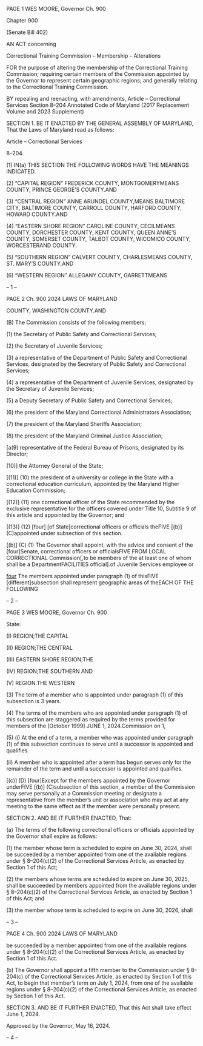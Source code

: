 PAGE 1
WES MOORE, Governor Ch. 900

Chapter 900

(Senate Bill 402)

AN ACT concerning

Correctional Training Commission – Membership – Alterations

FOR the purpose of altering the membership of the Correctional Training Commission;
requiring certain members of the Commission appointed by the Governor to
represent certain geographic regions; and generally relating to the Correctional
Training Commission.

BY repealing and reenacting, with amendments,
Article – Correctional Services
Section 8–204
Annotated Code of Maryland
(2017 Replacement Volume and 2023 Supplement)

SECTION 1. BE IT ENACTED BY THE GENERAL ASSEMBLY OF MARYLAND,
That the Laws of Maryland read as follows:

Article – Correctional Services

8–204.

(1) IN(a) THIS SECTION THE FOLLOWING WORDS HAVE THE MEANINGS
INDICATED.

(2) “CAPITAL REGION” FREDERICK COUNTY, MONTGOMERYMEANS
COUNTY, PRINCE GEORGE’S COUNTY.AND

(3) “CENTRAL REGION” ANNE ARUNDEL COUNTY,MEANS
BALTIMORE CITY, BALTIMORE COUNTY, CARROLL COUNTY, HARFORD COUNTY,
HOWARD COUNTY.AND

(4) “EASTERN SHORE REGION” CAROLINE COUNTY, CECILMEANS
COUNTY, DORCHESTER COUNTY, KENT COUNTY, QUEEN ANNE’S COUNTY,
SOMERSET COUNTY, TALBOT COUNTY, WICOMICO COUNTY, WORCESTERAND
COUNTY.

(5) “SOUTHERN REGION” CALVERT COUNTY, CHARLESMEANS
COUNTY, ST. MARY’S COUNTY.AND

(6) “WESTERN REGION” ALLEGANY COUNTY, GARRETTMEANS

– 1 –

PAGE 2
Ch. 900 2024 LAWS OF MARYLAND

COUNTY, WASHINGTON COUNTY.AND

(B) The Commission consists of the following members:

(1) the Secretary of Public Safety and Correctional Services;

(2) the Secretary of Juvenile Services;

(3) a representative of the Department of Public Safety and Correctional
Services, designated by the Secretary of Public Safety and Correctional Services;

(4) a representative of the Department of Juvenile Services, designated by
the Secretary of Juvenile Services;

(5) a Deputy Secretary of Public Safety and Correctional Services;

(6) the president of the Maryland Correctional Administrators Association;

(7) the president of the Maryland Sheriffs Association;

(8) the president of the Maryland Criminal Justice Association;

[a(9) representative of the Federal Bureau of Prisons, designated by its
Director;

(10)] the Attorney General of the State;

[(11)] (10) the president of a university or college in the State with a
correctional education curriculum, appointed by the Maryland Higher Education
Commission;

[(12)] (11) one correctional officer of the State recommended by the
exclusive representative for the officers covered under Title 10, Subtitle 9 of this article and
appointed by the Governor; and

[(13)] (12) [four] [of State]correctional officers or officials theFIVE
[(b)] (C)appointed under subsection of this section.

[(b)] (C) (1) The Governor shall appoint, with the advice and consent of the
[four]Senate, correctional officers or officialsFIVE FROM LOCAL CORRECTIONAL
Commission[,to be members of the at least one of whom shall be a DepartmentFACILITIES
official].of Juvenile Services employee or

[four](2) The members appointed under paragraph (1) of thisFIVE
[different]subsection shall represent geographic areas of theEACH OF THE FOLLOWING

– 2 –

PAGE 3
WES MOORE, Governor Ch. 900

State:

(I) REGION;THE CAPITAL

(II) REGION;THE CENTRAL

(III) EASTERN SHORE REGION;THE

(IV) REGION;THE SOUTHERN AND

(V) REGION.THE WESTERN

(3) The term of a member who is appointed under paragraph (1) of this
subsection is 3 years.

(4) The terms of the members who are appointed under paragraph (1) of
this subsection are staggered as required by the terms provided for members of the
[October 1999] JUNE 1, 2024.Commission on 1,

(5) (i) At the end of a term, a member who was appointed under
paragraph (1) of this subsection continues to serve until a successor is appointed and
qualifies.

(ii) A member who is appointed after a term has begun serves only
for the remainder of the term and until a successor is appointed and qualifies.

[(c)] (D) [four]Except for the members appointed by the Governor underFIVE
[(b)] (C)subsection of this section, a member of the Commission may serve personally at a
Commission meeting or designate a representative from the member’s unit or association
who may act at any meeting to the same effect as if the member were personally present.

SECTION 2. AND BE IT FURTHER ENACTED, That:

(a) The terms of the following correctional officers or officials appointed by the
Governor shall expire as follows:

(1) the member whose term is scheduled to expire on June 30, 2024, shall
be succeeded by a member appointed from one of the available regions under § 8–204(c)(2)
of the Correctional Services Article, as enacted by Section 1 of this Act;

(2) the members whose terms are scheduled to expire on June 30, 2025,
shall be succeeded by members appointed from the available regions under § 8–204(c)(2) of
the Correctional Services Article, as enacted by Section 1 of this Act; and

(3) the member whose term is scheduled to expire on June 30, 2026, shall

– 3 –

PAGE 4
Ch. 900 2024 LAWS OF MARYLAND

be succeeded by a member appointed from one of the available regions under § 8–204(c)(2)
of the Correctional Services Article, as enacted by Section 1 of this Act.

(b) The Governor shall appoint a fifth member to the Commission under §
8–204(c) of the Correctional Services Article, as enacted by Section 1 of this Act, to begin
that member’s term on July 1, 2024, from one of the available regions under § 8–204(c)(2)
of the Correctional Services Article, as enacted by Section 1 of this Act.

SECTION 3. AND BE IT FURTHER ENACTED, That this Act shall take effect June
1, 2024.

Approved by the Governor, May 16, 2024.

– 4 –